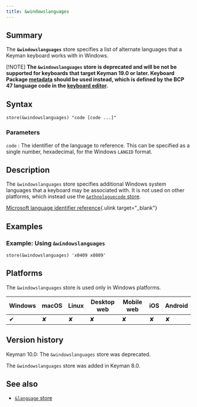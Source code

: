 ```yaml
---
title: &windowslanguages
---
```


## Summary

The **`&windowslanguages`** store specifies a list of alternate
languages that a Keyman keyboard works with in Windows.

[!NOTE]
**The `&windowslanguages` store is deprecated and will be not be supported for
keyboards that target Keyman 19.0 or later. Keyboard Package
[metadata](/developer/current-version/reference/file-types/metadata#obj-language)
should be used instead, which is defined by the BCP 47 language code in
the [keyboard
editor](/developer/current-version/context/keyboard-editor#details).**

## Syntax

```
store(&windowslanguages) "code [code ...]"
```

### Parameters

`code`
:   The identifier of the language to reference. This can be specified
    as a single number, hexadecimal, for the Windows `LANGID` format.

## Description

The `&windowslanguages` store specifies additional Windows system
languages that a keyboard may be associated with. It is not used on
other platforms, which instead use the [`&ethnologuecode`
store](ethnologuecode).

[Microsoft language identifier
reference](http://msdn2.microsoft.com/en-us/library/ms776294.aspx){.ulink
target="_blank"}

## Examples

### Example: Using `&windowslanguages`

```
store(&windowslanguages) 'x0409 x0809'
```

## Platforms

The `&windowslanguages` store is used only in Windows platforms.

| Windows | macOS | Linux | Desktop web | Mobile web | iOS | Android |
|---------|-------|-------|-------------|------------|-----|---------|
| ✔       | ✘     | ✘     | ✘           | ✘          | ✘   | ✘       |

## Version history

Keyman 10.0: The `&windowslanguages` store was deprecated.

The `&windowslanguages` store was added in Keyman 8.0.

## See also

-   [`&language` store](language)

